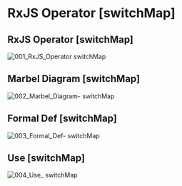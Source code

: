 # RxJS Operator [switchMap]

## RxJS Operator [switchMap]
![001_RxJS_Operator switchMap](https://user-images.githubusercontent.com/30646609/61590327-11692d00-abd5-11e9-9400-777ddbe8b38b.JPG)

## Marbel Diagram [switchMap]
![002_Marbel_Diagram- switchMap](https://user-images.githubusercontent.com/30646609/61590324-10d09680-abd5-11e9-9bfd-d99f316d2907.JPG)

## Formal Def [switchMap]
![003_Formal_Def- switchMap](https://user-images.githubusercontent.com/30646609/61590325-11692d00-abd5-11e9-8a6f-72097c5aef8e.JPG)

## Use [switchMap]
![004_Use_ switchMap](https://user-images.githubusercontent.com/30646609/61590326-11692d00-abd5-11e9-9c7e-ac008dd770af.JPG)








